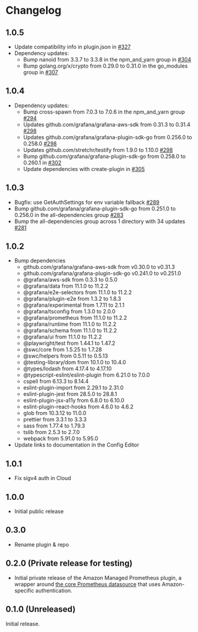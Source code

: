 # Changelog

## 1.0.5

- Update compatibility info in plugin.json in [#327](https://github.com/grafana/grafana-amazonprometheus-datasource/pull/327)
- Dependency updates: 
  - Bump nanoid from 3.3.7 to 3.3.8 in the npm_and_yarn group in [#304](https://github.com/grafana/grafana-amazonprometheus-datasource/pull/304)
  - Bump golang.org/x/crypto from 0.29.0 to 0.31.0 in the go_modules group in [#307](https://github.com/grafana/grafana-amazonprometheus-datasource/pull/307)

## 1.0.4

- Dependency updates: 
  - Bump cross-spawn from 7.0.3 to 7.0.6 in the npm_and_yarn group [#294](https://github.com/grafana/grafana-amazonprometheus-datasource/pull/294)
  - Updates github.com/grafana/grafana-aws-sdk from 0.31.3 to 0.31.4 [#298](https://github.com/grafana/grafana-amazonprometheus-datasource/pull/298)
  - Updates github.com/grafana/grafana-plugin-sdk-go from 0.256.0 to 0.258.0 [#298](https://github.com/grafana/grafana-amazonprometheus-datasource/pull/298)
  - Updates github.com/stretchr/testify from 1.9.0 to 1.10.0 [#298](https://github.com/grafana/grafana-amazonprometheus-datasource/pull/298)
  - Bump github.com/grafana/grafana-plugin-sdk-go from 0.258.0 to 0.260.1 in [#302](https://github.com/grafana/grafana-amazonprometheus-datasource/pull/302)
  - Update dependencies with create-plugin in [#305](https://github.com/grafana/grafana-amazonprometheus-datasource/pull/305)
## 1.0.3

- Bugfix: use GetAuthSettings for env variable fallback [#289](https://github.com/grafana/grafana-amazonprometheus-datasource/pull/289)
- Bump github.com/grafana/grafana-plugin-sdk-go from 0.251.0 to 0.256.0 in the all-dependencies group [#283](https://github.com/grafana/grafana-amazonprometheus-datasource/pull/283)
- Bump the all-dependencies group across 1 directory with 34 updates [#281](https://github.com/grafana/grafana-amazonprometheus-datasource/pull/281)

## 1.0.2

- Bump dependencies
  - github.com/grafana/grafana-aws-sdk from v0.30.0 to v0.31.3
  - github.com/grafana/grafana-plugin-sdk-go v0.241.0 to v0.251.0
  - @grafana/aws-sdk from 0.3.3 to 0.5.0
  - @grafana/data from 11.1.0 to 11.2.2
  - @grafana/e2e-selectors from 11.1.0 to 11.2.2
  - @grafana/plugin-e2e from 1.3.2 to 1.8.3
  - @grafana/experimental from 1.7.11 to 2.1.1
  - @grafana/tsconfig from 1.3.0 to 2.0.0
  - @grafana/prometheus from 11.1.0 to 11.2.2
  - @grafana/runtime from 11.1.0 to 11.2.2
  - @grafana/schema from 11.1.0 to 11.2.2
  - @grafana/ui from 11.1.0 to 11.2.2
  - @playwright/test from 1.44.1 to 1.47.2
  - @swc/core from 1.5.25 to 1.7.28
  - @swc/helpers from 0.5.11 to 0.5.13
  - @testing-library/dom from 10.1.0 to 10.4.0
  - @types/lodash from 4.17.4 to 4.17.10
  - @typescript-eslint/eslint-plugin from 6.21.0 to 7.0.0
  - cspell from 6.13.3 to 8.14.4
  - eslint-plugin-import from 2.29.1 to 2.31.0
  - eslint-plugin-jest from 28.5.0 to 28.8.1
  - eslint-plugin-jsx-a11y from 6.8.0 to 6.10.0
  - eslint-plugin-react-hooks from 4.6.0 to 4.6.2
  - glob from 10.3.12 to 11.0.0
  - prettier from 3.3.1 to 3.3.3
  - sass from 1.77.4 to 1.79.3
  - tslib from 2.5.3 to 2.7.0
  - webpack from 5.91.0 to 5.95.0
- Update links to documentation in the Config Editor

## 1.0.1

- Fix sigv4 auth in Cloud

## 1.0.0

- Initial public release

## 0.3.0

- Rename plugin & repo

## 0.2.0 (Private release for testing)

- Initial private release of the Amazon Managed Prometheus plugin, a wrapper around [the core Prometheus datasource](https://grafana.com/docs/grafana/latest/datasources/prometheus/) that uses Amazon-specific authentication.

## 0.1.0 (Unreleased)

Initial release.
